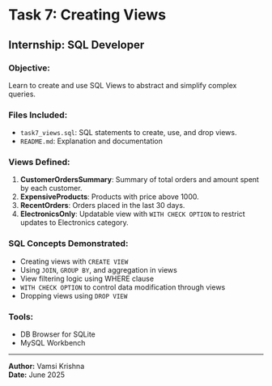 # Task 7: Creating Views

## Internship: SQL Developer

### Objective:
Learn to create and use SQL Views to abstract and simplify complex queries.

### Files Included:
- `task7_views.sql`: SQL statements to create, use, and drop views.
- `README.md`: Explanation and documentation

### Views Defined:
1. **CustomerOrdersSummary**: Summary of total orders and amount spent by each customer.
2. **ExpensiveProducts**: Products with price above 1000.
3. **RecentOrders**: Orders placed in the last 30 days.
4. **ElectronicsOnly**: Updatable view with `WITH CHECK OPTION` to restrict updates to Electronics category.

### SQL Concepts Demonstrated:
- Creating views with `CREATE VIEW`
- Using `JOIN`, `GROUP BY`, and aggregation in views
- View filtering logic using WHERE clause
- `WITH CHECK OPTION` to control data modification through views
- Dropping views using `DROP VIEW`

### Tools:
- DB Browser for SQLite
- MySQL Workbench

---

**Author:** Vamsi Krishna  
**Date:** June 2025